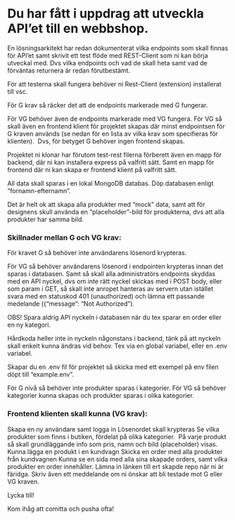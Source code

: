 # Du har fått i uppdrag att utveckla API’et till en webbshop.

En lösningsarkitekt har redan dokumenterat vilka endpoints som skall finnas för API’et samt skrivit ett test flöde med REST-Client som ni kan börja utveckal med. Dvs vilka endpoints och vad de skall heta samt vad de förväntas returnera är redan förutbestämt. 

För att testerna skall fungera behöver ni Rest-Client (extension) installerat till vsc.

För G krav så räcker det att de endpoints markerade med G fungerar. 

För VG behöver även de endpoints markerade med VG fungera. För VG så skall även en frontend klient för projektet skapas där minst endpointsen för G kraven används (se nedan för en lista av vilka krav som specifieras för klienten). 
Dvs, för betyget G behöver ingen frontend skapas.

Projektet ni klonar har förutom test-rest filerna förberett även en mapp för backend, där ni kan installera express på valfritt sätt. Samt en mapp för frontend där ni kan skapa er frontend klient på valfritt sätt. 

All data skall sparas i en lokal MongoDB databas. Döp databasen enligt “fornamn-efternamn”.

Det är helt ok att skapa alla produkter med “mock” data, samt att för designens skull använda en “placeholder”-bild för produkterna, dvs att alla produkter har samma bild.


### Skillnader mellan G och VG krav:

För kravet G så behöver inte användarens lösenord krypteras. 

För VG så behöver användarens lösenord i endpointen krypteras innan det sparas i databasen. Samt så skall alla administratörs endpoints skyddas med en API nyckel, dvs om inte rätt nyckel skickas med i POST body, eller som param i GET, så skall inte anropet hanteras av servern utan istället svara med en statuskod 401 (unauthorized) och lämna ett passande medelande ({“message”: “Not Authorized”). 



OBS! Spara aldrig API nyckeln i databasen när du tex sparar en order eller en ny kategori.

Hårdkoda heller inte in nyckeln någonstans i backend, tänk på att nyckeln skall enkelt kunna ändras vid behov. Tex via en global variabel, eller en .env variabel.

Skapar du en .env fil för projektet så skicka med ett exempel på env filen döpt till “example.env”.

För G nivå så behöver inte produkter sparas i kategorier. För VG så behöver kategorier kunna skapas och produkter sparas i olika kategorier.



### Frontend klienten skall kunna (VG krav):

Skapa en ny användare samt logga in
Lösenordet skall krypteras
Se vilka produkter som finns i butiken, fördelat på olika kategorier. 
På varje produkt så skall grundläggande info som pris, namn och bild (placeholder) visas.
Kunna lägga en produkt i en kundvagn
Skicka en order med alla produkter från kundvagnen
Kunna se en sida med alla sina skapade orders, samt vilka produkter en order innehåller.
Lämna in länken till ert skapde repo när ni är färidga. Skriv även ett meddelande om ni önskar att bli testade mot G eller VG kraven.

Lycka till!

Kom ihåg att comitta och pusha ofta!